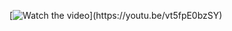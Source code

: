 [![Watch the video]([https://image.similarpng.com/file/similarpng/original-picture/2020/08/Youtube-player-video-Preumim-vector-PNG.png](https://image.similarpng.com/file/similarpng/very-thumbnail/2020/08/Youtube-player-video-Preumim-vector-PNG.png))](https://youtu.be/vt5fpE0bzSY)

